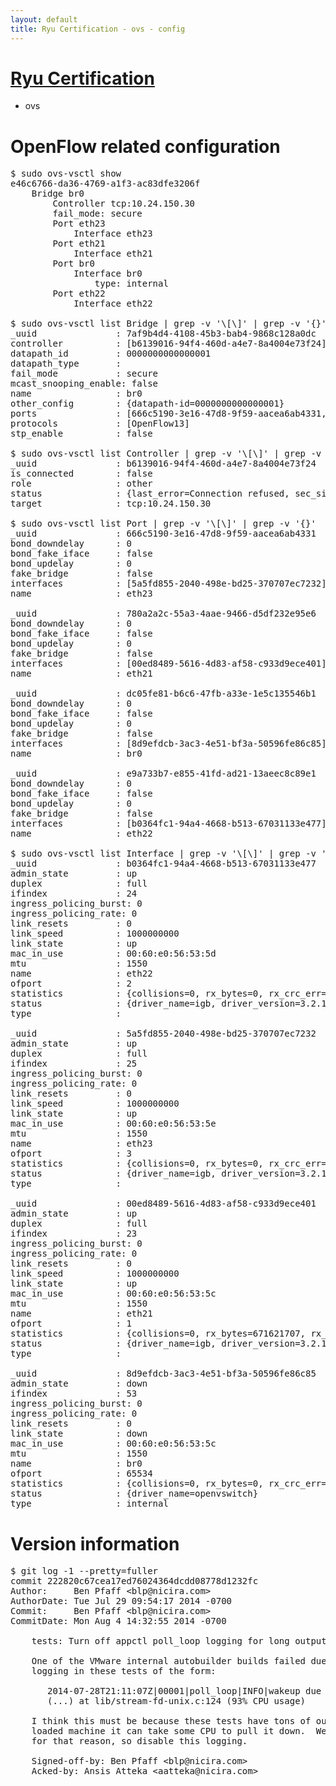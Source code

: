 ```yaml
---
layout: default
title: Ryu Certification - ovs - config
---
```

# [Ryu Certification](http://osrg.github.io/ryu/certification.html)
* ovs 

# OpenFlow related configuration
<pre>
$ sudo ovs-vsctl show
e46c6766-da36-4769-a1f3-ac83dfe3206f
    Bridge br0
        Controller tcp:10.24.150.30
        fail_mode: secure
        Port eth23
            Interface eth23
        Port eth21
            Interface eth21
        Port br0
            Interface br0
                type: internal
        Port eth22
            Interface eth22

$ sudo ovs-vsctl list Bridge | grep -v '\[\]' | grep -v '{}'
_uuid               : 7af9b4d4-4108-45b3-bab4-9868c128a0dc
controller          : [b6139016-94f4-460d-a4e7-8a4004e73f24]
datapath_id         : 0000000000000001
datapath_type       : 
fail_mode           : secure
mcast_snooping_enable: false
name                : br0
other_config        : {datapath-id=0000000000000001}
ports               : [666c5190-3e16-47d8-9f59-aacea6ab4331, 780a2a2c-55a3-4aae-9466-d5df232e95e6, dc05fe81-b6c6-47fb-a33e-1e5c135546b1, e9a733b7-e855-41fd-ad21-13aeec8c89e1]
protocols           : [OpenFlow13]
stp_enable          : false

$ sudo ovs-vsctl list Controller | grep -v '\[\]' | grep -v '{}'
_uuid               : b6139016-94f4-460d-a4e7-8a4004e73f24
is_connected        : false
role                : other
status              : {last_error=Connection refused, sec_since_connect=812, sec_since_disconnect=3, state=BACKOFF}
target              : tcp:10.24.150.30

$ sudo ovs-vsctl list Port | grep -v '\[\]' | grep -v '{}'
_uuid               : 666c5190-3e16-47d8-9f59-aacea6ab4331
bond_downdelay      : 0
bond_fake_iface     : false
bond_updelay        : 0
fake_bridge         : false
interfaces          : [5a5fd855-2040-498e-bd25-370707ec7232]
name                : eth23

_uuid               : 780a2a2c-55a3-4aae-9466-d5df232e95e6
bond_downdelay      : 0
bond_fake_iface     : false
bond_updelay        : 0
fake_bridge         : false
interfaces          : [00ed8489-5616-4d83-af58-c933d9ece401]
name                : eth21

_uuid               : dc05fe81-b6c6-47fb-a33e-1e5c135546b1
bond_downdelay      : 0
bond_fake_iface     : false
bond_updelay        : 0
fake_bridge         : false
interfaces          : [8d9efdcb-3ac3-4e51-bf3a-50596fe86c85]
name                : br0

_uuid               : e9a733b7-e855-41fd-ad21-13aeec8c89e1
bond_downdelay      : 0
bond_fake_iface     : false
bond_updelay        : 0
fake_bridge         : false
interfaces          : [b0364fc1-94a4-4668-b513-67031133e477]
name                : eth22

$ sudo ovs-vsctl list Interface | grep -v '\[\]' | grep -v '{}'
_uuid               : b0364fc1-94a4-4668-b513-67031133e477
admin_state         : up
duplex              : full
ifindex             : 24
ingress_policing_burst: 0
ingress_policing_rate: 0
link_resets         : 0
link_speed          : 1000000000
link_state          : up
mac_in_use          : 00:60:e0:56:53:5d
mtu                 : 1550
name                : eth22
ofport              : 2
statistics          : {collisions=0, rx_bytes=0, rx_crc_err=0, rx_dropped=0, rx_errors=0, rx_frame_err=0, rx_over_err=0, rx_packets=0, tx_bytes=738637788, tx_dropped=0, tx_errors=0, tx_packets=49177626}
status              : {driver_name=igb, driver_version=3.2.10-k, firmware_version=2.10-9}
type                : 

_uuid               : 5a5fd855-2040-498e-bd25-370707ec7232
admin_state         : up
duplex              : full
ifindex             : 25
ingress_policing_burst: 0
ingress_policing_rate: 0
link_resets         : 0
link_speed          : 1000000000
link_state          : up
mac_in_use          : 00:60:e0:56:53:5e
mtu                 : 1550
name                : eth23
ofport              : 3
statistics          : {collisions=0, rx_bytes=0, rx_crc_err=0, rx_dropped=0, rx_errors=0, rx_frame_err=0, rx_over_err=0, rx_packets=0, tx_bytes=1505524500, tx_dropped=0, tx_errors=0, tx_packets=1003683}
status              : {driver_name=igb, driver_version=3.2.10-k, firmware_version=2.10-9}
type                : 

_uuid               : 00ed8489-5616-4d83-af58-c933d9ece401
admin_state         : up
duplex              : full
ifindex             : 23
ingress_policing_burst: 0
ingress_policing_rate: 0
link_resets         : 0
link_speed          : 1000000000
link_state          : up
mac_in_use          : 00:60:e0:56:53:5c
mtu                 : 1550
name                : eth21
ofport              : 1
statistics          : {collisions=0, rx_bytes=671621707, rx_crc_err=0, rx_dropped=0, rx_errors=0, rx_frame_err=0, rx_over_err=0, rx_packets=83504676, tx_bytes=0, tx_dropped=0, tx_errors=0, tx_packets=0}
status              : {driver_name=igb, driver_version=3.2.10-k, firmware_version=2.10-9}
type                : 

_uuid               : 8d9efdcb-3ac3-4e51-bf3a-50596fe86c85
admin_state         : down
ifindex             : 53
ingress_policing_burst: 0
ingress_policing_rate: 0
link_resets         : 0
link_state          : down
mac_in_use          : 00:60:e0:56:53:5c
mtu                 : 1550
name                : br0
ofport              : 65534
statistics          : {collisions=0, rx_bytes=0, rx_crc_err=0, rx_dropped=0, rx_errors=0, rx_frame_err=0, rx_over_err=0, rx_packets=0, tx_bytes=0, tx_dropped=0, tx_errors=0, tx_packets=0}
status              : {driver_name=openvswitch}
type                : internal
</pre>

# Version information
<pre>
$ git log -1 --pretty=fuller
commit 222820c67cea17ed76024364dcdd08778d1232fc
Author:     Ben Pfaff &lt;blp@nicira.com&gt;
AuthorDate: Tue Jul 29 09:54:17 2014 -0700
Commit:     Ben Pfaff &lt;blp@nicira.com&gt;
CommitDate: Mon Aug 4 14:32:55 2014 -0700

    tests: Turn off appctl poll_loop logging for long output.
    
    One of the VMware internal autobuilder builds failed due to extraneous
    logging in these tests of the form:
    
       2014-07-28T21:11:07Z|00001|poll_loop|INFO|wakeup due to [POLLIN] on fd 3
       &#40;...&#41; at lib/stream-fd-unix.c:124 &#40;93% CPU usage&#41;
    
    I think this must be because these tests have tons of output and so on a
    loaded machine it can take some CPU to pull it down.  We don't want to fail
    for that reason, so disable this logging.
    
    Signed-off-by: Ben Pfaff &lt;blp@nicira.com&gt;
    Acked-by: Ansis Atteka &lt;aatteka@nicira.com&gt;
</pre>
